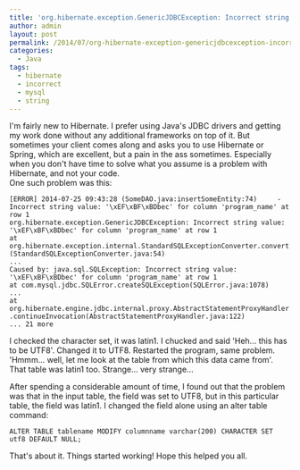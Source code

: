 ```yaml
---
title: 'org.hibernate.exception.GenericJDBCException: Incorrect string value'
author: admin
layout: post
permalink: /2014/07/org-hibernate-exception-genericjdbcexception-incorrect-string-value/
categories:
  - Java
tags:
  - hibernate
  - incorrect
  - mysql
  - string
---
```

I'm fairly new to Hibernate. I prefer using Java's JDBC drivers and getting my work done without any additional frameworks on top of it. But sometimes your client comes along and asks you to use Hibernate or Spring, which are excellent, but a pain in the ass sometimes. Especially when you don't have time to solve what you assume is a problem with Hibernate, and not your code.  
One such problem was this:


```
[ERROR] 2014-07-25 09:43:28 (SomeDAO.java:insertSomeEntity:74)     - Incorrect string value: '\xEF\xBF\xBDbec' for column 'program_name' at row 1
org.hibernate.exception.GenericJDBCException: Incorrect string value: '\xEF\xBF\xBDbec' for column 'program_name' at row 1
at org.hibernate.exception.internal.StandardSQLExceptionConverter.convert
(StandardSQLExceptionConverter.java:54)
...
Caused by: java.sql.SQLException: Incorrect string value: '\xEF\xBF\xBDbec' for column 'program_name' at row 1
at com.mysql.jdbc.SQLError.createSQLException(SQLError.java:1078)
...
at org.hibernate.engine.jdbc.internal.proxy.AbstractStatementProxyHandler
.continueInvocation(AbstractStatementProxyHandler.java:122)
... 21 more
```

I checked the character set, it was latin1. I chucked and said 'Heh... this has to be UTF8'. Changed it to UTF8. Restarted the program, same problem. 'Hmmm... well, let me look at the table from which this data came from'. That table was latin1 too. Strange... very strange...

After spending a considerable amount of time, I found out that the problem was that in the input table, the field was set to UTF8, but in this particular table, the field was latin1. I changed the field alone using an alter table command:

```
ALTER TABLE tablename MODIFY columnname varchar(200) CHARACTER SET utf8 DEFAULT NULL;
```

That's about it. Things started working! Hope this helped you all.

